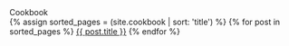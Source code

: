 <div class="Sidebar">
  <div class="h3 Sidebar_title">Cookbook</div>
  <nav class="Sidebar_nav">
    {% assign sorted_pages = (site.cookbook | sort: 'title') %}
    {% for post in sorted_pages %}
      <a href="{{ post.url | prepend: site.baseurl }}">{{ post.title }}</a>
    {% endfor %}
  </nav>
</div>

